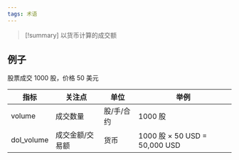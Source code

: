 ```yaml
---
tags: 术语
---
```

> [!summary] 
> 以货币计算的成交额

## 例子

股票成交 1000 股，价格 50 美元

| **指标**     | **关注点**  | **单位** | **举例**                       |
| ---------- | -------- | ------ | ---------------------------- |
| volume     | 成交数量     | 股/手/合约 | 1000 股                       |
| dol_volume | 成交金额/交易额 | 货币     | 1000 股 × 50 USD = 50,000 USD |
